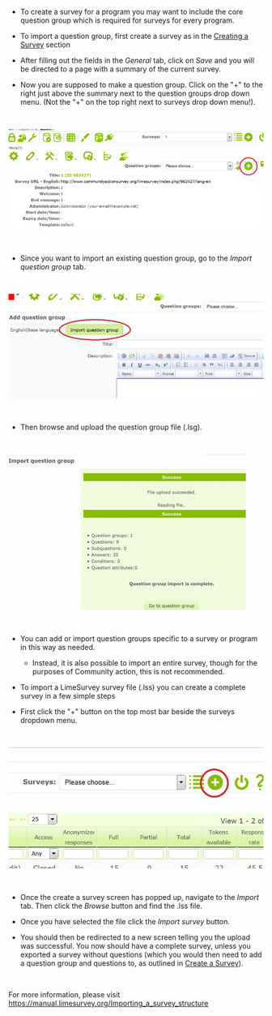 * To create a survey for a program you may want to include the core question group which is required for surveys for every program.

* To import a question group, first create a survey as in the <a href="http://communityactionsurvey.org/guide/index.php/Surveys/Creating_a_Survey">Creating a Survey</a> section

* After filling out the fields in the _General_ tab, click on _Save_ and you will be directed to a page with a summary of the current survey.

* Now you are supposed to make a question group. Click on the "+" to the right just above the summary next to the question groups drop down menu. (Not the "+" on the top right next to surveys drop down menu!).

<br />

![Create Question Group Button](../../img/create-question-group.png)

<br />

* Since you want to import an existing question group, go to the _Import question group_ tab.

<br />

![Import question group tab](../../img/question-group-tab.png)

<br />

* Then browse and upload the question group file (.lsg).

<br />

![Import question group](../../img/import-question-group.png)

<br />

* You can add or import question groups specific to a survey or program in this way as needed.

	* Instead, it is also possible to import an entire survey, though for the purposes of Community action, this is not recommended.

<p></p>

* To import a LimeSurvey survey file (.lss) you can create a complete survey in a few simple steps

* First click the "+" button on the top most bar beside the surveys dropdown menu.

<br />

![Add survey button](../../img/add-survey.png)

<br />

* Once the create a survey screen has popped up, navigate to the _Import_ tab. Then click the _Browse_ button and find the .lss file.

* Once you have selected the file click the _Import survey_ button.

* You should then be redirected to a new screen telling you the upload was successful. You now should have a complete survey, unless you exported a survey without questions (which you would then need to add a question group and questions to, as outlined in <a href="http://csserver.beloit.edu/~roehln/daux.io-master/index.php/Surveys/Creating_a_Survey">Create a Survey</a>).

<br />

For more information, please visit https://manual.limesurvey.org/Importing_a_survey_structure
